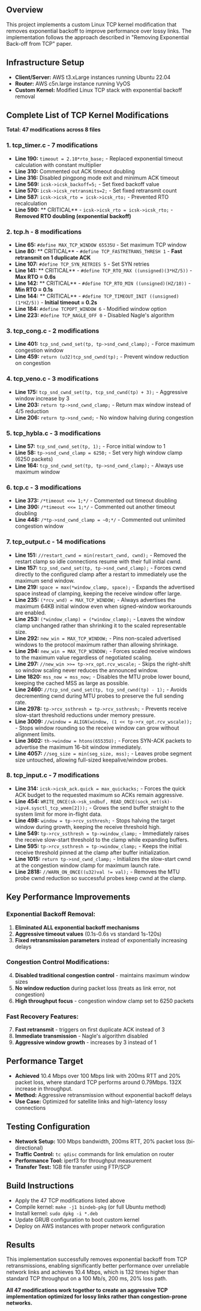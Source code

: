 

## Overview
This project implements a custom Linux TCP kernel modification that removes exponential backoff to improve performance over lossy links. The implementation follows the approach described in "Removing Exponential Back-off from TCP" paper.

## Infrastructure Setup
- **Client/Server:** AWS t3.xLarge instances running Ubuntu 22.04
- **Router:** AWS c5n.large instance running VyOS
- **Custom Kernel:** Modified Linux TCP stack with exponential backoff removal



## Complete List of TCP Kernel Modifications

**Total: 47 modifications across 8 files**

### 1. **tcp_timer.c** - 7 modifications
- **Line 190:** `timeout = 2.10*rto_base;` - Replaced exponential timeout calculation with constant multiplier
- **Line 310:** Commented out ACK timeout doubling
- **Line 316:** Disabled pingpong mode exit and minimum ACK timeout
- **Line 569:** `icsk->icsk_backoff=5;` - Set fixed backoff value
- **Line 570:** `icsk->icsk_retransmits=2;` - Set fixed retransmit count
- **Line 587:** `icsk->icsk_rto = icsk->icsk_rto;` - Prevented RTO recalculation
- **Line 590:** ** CRITICAL** - `icsk->icsk_rto = icsk->icsk_rto;` - **Removed RTO doubling (exponential backoff)**

### 2. **tcp.h** - 8 modifications
- **Line 65:** `#define MAX_TCP_WINDOW 65535U` - Set maximum TCP window
- **Line 80:** ** CRITICAL** - `#define TCP_FASTRETRANS_THRESH 1` - **Fast retransmit on 1 duplicate ACK**
- **Line 107:** `#define TCP_SYN_RETRIES 5` - Set SYN retries
- **Line 141:** ** CRITICAL** - `#define TCP_RTO_MAX ((unsigned)(3*HZ/5))` - **Max RTO = 0.6s**
- **Line 142:** ** CRITICAL** - `#define TCP_RTO_MIN ((unsigned)(HZ/10))` - **Min RTO = 0.1s**
- **Line 144:** ** CRITICAL** - `#define TCP_TIMEOUT_INIT ((unsigned)(1*HZ/5))` - **Initial timeout = 0.2s**
- **Line 184:** `#define TCPOPT_WINDOW 6` - Modified window option
- **Line 223:** `#define TCP_NAGLE_OFF 0` - Disabled Nagle's algorithm

### 3. **tcp_cong.c** - 2 modifications
- **Line 401:** `tcp_snd_cwnd_set(tp, tp->snd_cwnd_clamp);` - Force maximum congestion window
- **Line 459:** `return (u32)tcp_snd_cwnd(tp);` - Prevent window reduction on congestion

### 4. **tcp_veno.c** - 3 modifications
- **Line 175:** `tcp_snd_cwnd_set(tp, tcp_snd_cwnd(tp) + 3);` - Aggressive window increase by 3
- **Line 203:** `return tp->snd_cwnd_clamp;` - Return max window instead of 4/5 reduction
- **Line 206:** `return tp->snd_cwnd;` - No window halving during congestion

### 5. **tcp_hybla.c** - 3 modifications
- **Line 57:** `tcp_snd_cwnd_set(tp, 1);` - Force initial window to 1
- **Line 58:** `tp->snd_cwnd_clamp = 6250;` - Set very high window clamp (6250 packets)
- **Line 164:** `tcp_snd_cwnd_set(tp, tp->snd_cwnd_clamp);` - Always use maximum window

### 6. **tcp.c** - 3 modifications
- **Line 373:** `/*timeout <<= 1;*/` - Commented out timeout doubling
- **Line 390:** `/*timeout <<= 1;*/` - Commented out another timeout doubling
- **Line 448:** `/*tp->snd_cwnd_clamp = ~0;*/` - Commented out unlimited congestion window

### 7. **tcp_output.c** - 14 modifications
- **Line 151:** `//restart_cwnd = min(restart_cwnd, cwnd);` - Removed the restart clamp so idle connections resume with their full initial cwnd.
- **Line 157:** `tcp_snd_cwnd_set(tp, tp->snd_cwnd_clamp);` - Forces cwnd directly to the configured clamp after a restart to immediately use the maximum send window.
- **Line 219:** `space = max(*window_clamp, space);` - Expands the advertised space instead of clamping, keeping the receive window offer large.
- **Line 235:** `(*rcv_wnd) = MAX_TCP_WINDOW;` - Always advertises the maximum 64KB initial window even when signed-window workarounds are enabled.
- **Line 253:** `(*window_clamp) = (*window_clamp);` - Leaves the window clamp unchanged rather than shrinking it to the scaled representable size.
- **Line 292:** `new_win = MAX_TCP_WINDOW;` - Pins non-scaled advertised windows to the protocol maximum rather than allowing shrinkage.
- **Line 294:** `new_win = MAX_TCP_WINDOW;` - Forces scaled receive windows to the maximum value regardless of negotiated scaling.
- **Line 297:** `//new_win >>= tp->rx_opt.rcv_wscale;` - Skips the right-shift so window scaling never reduces the announced window.
- **Line 1820:** `mss_now = mss_now;` - Disables the MTU probe lower bound, keeping the cached MSS as large as possible.
- **Line 2460:** `//tcp_snd_cwnd_set(tp, tcp_snd_cwnd(tp) - 1);` - Avoids decrementing cwnd during MTU probes to preserve the full sending rate.
- **Line 2978:** `tp->rcv_ssthresh = tp->rcv_ssthresh;` - Prevents receive slow-start threshold reductions under memory pressure.
- **Line 3009:** `//window = ALIGN(window, (1 << tp->rx_opt.rcv_wscale));` - Stops window rounding so the receive window can grow without alignment limits.
- **Line 3602:** `th->window = htons(65535U);` - Forces SYN-ACK packets to advertise the maximum 16-bit window immediately.
- **Line 4057:** `//seg_size = min(seg_size, mss);` - Leaves probe segment size untouched, allowing full-sized keepalive/window probes.

### 8. **tcp_input.c** - 7 modifications
- **Line 314:** `icsk->icsk_ack.quick = max_quickacks;` - Forces the quick ACK budget to the requested maximum so ACKs remain aggressive.
- **Line 454:** `WRITE_ONCE(sk->sk_sndbuf, READ_ONCE(sock_net(sk)->ipv4.sysctl_tcp_wmem[2]));` - Grows the send buffer straight to the system limit for more in-flight data.
- **Line 498:** `window = tp->rcv_ssthresh;` - Stops halving the target window during growth, keeping the receive threshold high.
- **Line 549:** `tp->rcv_ssthresh = tp->window_clamp;` - Immediately raises the receive slow-start threshold to the clamp while expanding buffers.
- **Line 595:** `tp->rcv_ssthresh = tp->window_clamp;` - Keeps the initial receive threshold pinned at the clamp after buffer initialization.
- **Line 1015:** `return tp->snd_cwnd_clamp;` - Initializes the slow-start cwnd at the congestion window clamp for maximum launch rate.
- **Line 2818:** `//WARN_ON_ONCE((u32)val != val);` - Removes the MTU probe cwnd reduction so successful probes keep cwnd at the clamp.

## Key Performance Improvements

### Exponential Backoff Removal:
1. **Eliminated ALL exponential backoff mechanisms**
2. **Aggressive timeout values** (0.1s-0.6s vs standard 1s-120s)
3. **Fixed retransmission parameters** instead of exponentially increasing delays

### Congestion Control Modifications:
4. **Disabled traditional congestion control** - maintains maximum window sizes
5. **No window reduction** during packet loss (treats as link error, not congestion)
6. **High throughput focus** - congestion window clamp set to 6250 packets

### Fast Recovery Features:
7. **Fast retransmit** - triggers on first duplicate ACK instead of 3
8. **Immediate transmission** - Nagle's algorithm disabled
9. **Aggressive window growth** - increases by 3 instead of 1

## Performance Target
- **Achieved** 10.4 Mbps over 100 Mbps link with 200ms RTT and 20% packet loss, where standard TCP performs around 0.79Mbps. 132X increase in throughput.
- **Method:** Aggressive retransmission without exponential backoff delays
- **Use Case:** Optimized for satellite links and high-latency lossy connections

## Testing Configuration
- **Network Setup:** 100 Mbps bandwidth, 200ms RTT, 20% packet loss (bi-directional)
- **Traffic Control:** `tc qdisc` commands for link emulation on router
- **Performance Tool:** iperf3 for throughput measurement
- **Transfer Test:** 1GB file transfer using FTP/SCP

## Build Instructions
- Apply the 47 TCP modifications listed above
- Compile kernel: `make -j1 bindeb-pkg` (or full Ubuntu method)
- Install kernel: `sudo dpkg -i *.deb`
- Update GRUB configuration to boot custom kernel
- Deploy on AWS instances with proper network configuration

## Results
This implementation successfully removes exponential backoff from TCP retransmissions, enabling significantly better performance over unreliable network links and achieves 10.4 Mbps, which is 132 times higher than standard TCP throughput on a 100 Mb/s, 200 ms, 20% loss path.

**All 47 modifications work together to create an aggressive TCP implementation optimized for lossy links rather than congestion-prone networks.**
